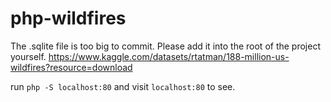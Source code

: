 # php-wildfires

The .sqlite file is too big to commit. Please add it into the root of the project yourself.
https://www.kaggle.com/datasets/rtatman/188-million-us-wildfires?resource=download

run `php -S localhost:80` and visit `localhost:80` to see.

